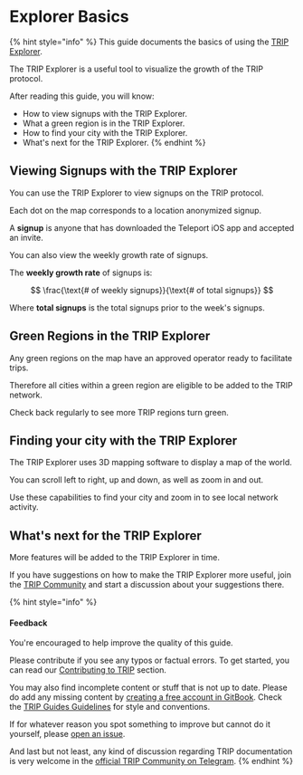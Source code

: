 # Explorer Basics

{% hint style="info" %}
This guide documents the basics of using the [TRIP Explorer](https://explorer.trip.dev/).

The TRIP Explorer is a useful tool to visualize the growth of the TRIP protocol.

After reading this guide, you will know:

* How to view signups with the TRIP Explorer.
* What a green region is in the TRIP Explorer.
* How to find your city with the TRIP Explorer.
* What's next for the TRIP Explorer.
{% endhint %}

## Viewing Signups with the TRIP Explorer

You can use the TRIP Explorer to view signups on the TRIP protocol.

Each dot on the map corresponds to a location anonymized signup.

A **signup** is anyone that has downloaded the Teleport iOS app and accepted an invite.

You can also view the weekly growth rate of signups.

The **weekly growth rate** of signups is:

$$
\frac{\text{# of weekly signups}}{\text{# of total signups}}
$$

Where **total signups** is the total signups prior to the week's signups.

## Green Regions in the TRIP Explorer

Any green regions on the map have an approved operator ready to facilitate trips.

Therefore all cities within a green region are eligible to be added to the TRIP network.

Check back regularly to see more TRIP regions turn green.

## Finding your city with the TRIP Explorer

The TRIP Explorer uses 3D mapping software to display a map of the world.

You can scroll left to right, up and down, as well as zoom in and out.

Use these capabilities to find your city and zoom in to see local network activity.

## What's next for the TRIP Explorer

More features will be added to the TRIP Explorer in time.

If you have suggestions on how to make the TRIP Explorer more useful, join the [TRIP Community](https://trip.dev/chat) and start a discussion about your suggestions there.

{% hint style="info" %}
#### Feedback

You're encouraged to help improve the quality of this guide.

Please contribute if you see any typos or factual errors. To get started, you can read our [Contributing to TRIP](https://guides.trip.dev/contributing/contributing-to-trip) section.

You may also find incomplete content or stuff that is not up to date. Please do add any missing content by [creating a free account in GitBook](https://app.gitbook.com/invite/0WSd8UiSeH2xhfJrSbUr/YFiygcuBiy7oN3WJyDRs). Check the [TRIP Guides Guidelines](https://guides.trip.dev/contributing/guides-guidelines) for style and conventions.

If for whatever reason you spot something to improve but cannot do it yourself, please [open an issue](https://github.com/TeleportXYZ/TRIP-Guides/issues/).

And last but not least, any kind of discussion regarding TRIP documentation is very welcome in the [official TRIP Community on Telegram](https://trip.dev/chat).
{% endhint %}
